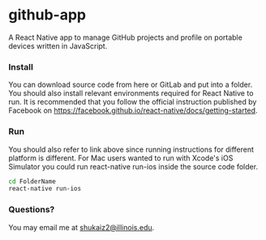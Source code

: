 # github-app
A React Native app to manage GitHub projects and profile on portable devices written in JavaScript. 

### Install
You can download source code from here or GitLab and put into a folder. You should also install relevant environments required for React Native to run. It is recommended that you follow the official instruction published by Facebook on https://facebook.github.io/react-native/docs/getting-started.

### Run
You should also refer to link above since running instructions for different platform is different. For Mac users wanted to run with Xcode's iOS Simulator you could run react-native run-ios inside the source code folder.
```sh
cd FolderName
react-native run-ios
```

### Questions?
You may email me at shukaiz2@illinois.edu.
